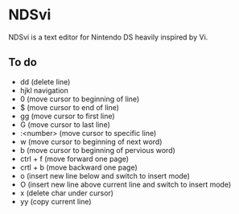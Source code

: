 
# NDSvi

NDSvi is a text editor for Nintendo DS heavily inspired by Vi.

## To do

- dd (delete line)
- hjkl navigation
- 0 (move cursor to beginning of line)
- $ (move cursor to end of line)
- gg (move cursor to first line)
- G (move cursor to last line)
- :&lt;number&gt; (move cursor to specific line)
- w (move cursor to beginning of next word)
- b (move cursor to beginning of pervious word)
- ctrl + f (move forward one page)
- crtl + b (move backward one page)
- o (insert new line below and switch to insert mode)
- O (insert new line above current line and switch to insert mode)
- x (delete char under cursor)
- yy (copy current line)
